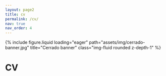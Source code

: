 ```yaml
---
layout: page2
title: cv
permalink: /cv/
nav: true
nav_order: 4
---
```


<!--Banner image-->
<div class="row mb-5">
    <div class="col-sm mt-md-0">
        {% include figure.liquid loading="eager" path="assets/img/cerrado-banner.jpg" title="Cerrado banner" class="img-fluid rounded z-depth-1" %}
    </div>
</div>

<!--page title-->
<div class="row justify-content-sm-center">
    <div class="col-sm-2 mt-md-0">
    </div>
    <div class="col-sm-8 mt-md-0">
        <!--cv title-->
        <div class="row">
            <h1 class="post-title">
            CV
            <a href="https://jeffweinell.github.io/assets/pdf/Weinell-Jeffrey_CV.pdf"
               target="_blank"
               rel="noopener noreferrer"
               class="float-right" >
               <i class="fa-solid fa-file-pdf"></i>
            </a>
            </h1>
        </div>
    </div>
    <div class="col-sm-2 mt-md-0">
    </div>
</div>







